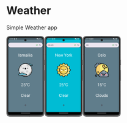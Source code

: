 # Weather

Simple Weather app

<img width="100" alt="1.png" src="Screenshots%2F1.png"/><img width="100" alt="2.png" src="Screenshots%2F2.png"/><img width="100" alt="3.png" src="Screenshots%2F3.png"/>
